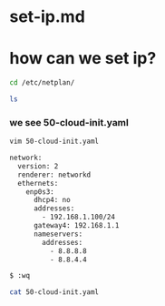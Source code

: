 # set-ip.md
# how can we set ip?
```bash 
cd /etc/netplan/
```
```bash
ls 
```
### we see 50-cloud-init.yaml
```bash
vim 50-cloud-init.yaml
```
```bash 
network:
  version: 2
  renderer: networkd
  ethernets:
    enp0s3:
      dhcp4: no
      addresses:
        - 192.168.1.100/24
      gateway4: 192.168.1.1
      nameservers:
        addresses:
          - 8.8.8.8
          - 8.8.4.4
```
```bash
$ :wq
```
```bash
cat 50-cloud-init.yaml
```
